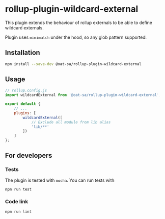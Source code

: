 # rollup-plugin-wildcard-external

This plugin extends the behaviour of rollup externals to be able to define wildcard externals.

Plugin uses `minimatch` under the hood, so any glob pattern supported.

## Installation

```bash
npm install --save-dev @oat-sa/rollup-plugin-wildcard-external
```

## Usage

```js
// rollup.config.js
import wildcardExternal from '@oat-sa/rollup-plugin-wildcard-external';

export default {
    // ...
    plugins: [
        wildcardExternal([
            // Exclude all module from lib alias
            'lib/**'
        ])
    ]
};
```

## For developers

### Tests

The plugin is tested with `mocha`. You can run tests with

`npm run test`

### Code link

`npm run lint`
